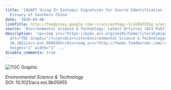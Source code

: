 ```yaml
---
title: '[ASAP] Using Zn Isotopic Signatures for Source Identification in a Contaminated
  Estuary of Southern China'
date: '2020-04-06'
linkTitle: http://feedproxy.google.com/~r/acs/esthag/~3/aVEHfXIbo_o/acs.est.9b05955
source: 'Environmental Science & Technology: Latest Articles (ACS Publications)'
description: '<p><img src="https://pubs.acs.org/na101/home/literatum/publisher/achs/journals/content/esthag/0/esthag.ahead-of-print/acs.est.9b05955/20200406/images/medium/es9b05955_0006.gif"
  alt="TOC Graphic"/></p><div><cite>Environmental Science & Technology</cite></div><div>DOI:
  10.1021/acs.est.9b05955</div><img src="http://feeds.feedburner.com/~r/acs/esthag/~4/aVEHfXIbo_o"
  height="1" width="1" ...'
disable_comments: true
---
```

<p><img src="https://pubs.acs.org/na101/home/literatum/publisher/achs/journals/content/esthag/0/esthag.ahead-of-print/acs.est.9b05955/20200406/images/medium/es9b05955_0006.gif" alt="TOC Graphic"/></p><div><cite>Environmental Science & Technology</cite></div><div>DOI: 10.1021/acs.est.9b05955</div><img src="http://feeds.feedburner.com/~r/acs/esthag/~4/aVEHfXIbo_o" height="1" width="1" ...